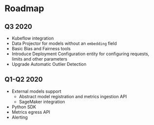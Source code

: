 # Roadmap 

## Q3 2020
- Kubeflow integration
- Data Projector for models without an `embedding` field
- Basic Bias and Fairness tools 
- Introduce Deployment Configuration entity for configuring requests, limits and other parameters
- Upgrade Automatic Outlier Detection

## Q1-Q2 2020
- External models support
    - Abstract model registration and metrics ingestion API
    - SageMaker integration
- Python SDK 
- Metrics egress API
- Alerting
